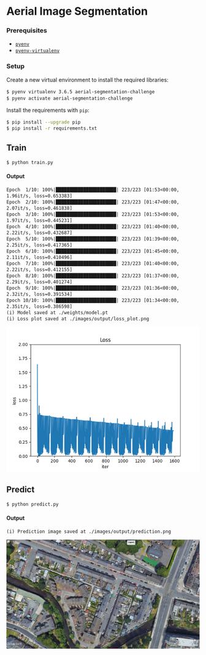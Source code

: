 # Aerial Image Segmentation

### Prerequisites

- [`pyenv`](https://github.com/pyenv/pyenv)
- [`pyenv-virtualenv`](https://github.com/pyenv/pyenv-virtualenv)

### Setup

Create a new virtual environment to install the required libraries:
```bash
$ pyenv virtualenv 3.6.5 aerial-segmentation-challenge
$ pyenv activate aerial-segmentation-challenge
```

Install the requirements with `pip`:
```bash
$ pip install --upgrade pip
$ pip install -r requirements.txt
```

## Train

```
$ python train.py
```

#### Output

```
Epoch  1/10: 100%|██████████████████████| 223/223 [01:53<00:00,  1.96it/s, loss=0.653383]
Epoch  2/10: 100%|██████████████████████| 223/223 [01:47<00:00,  2.07it/s, loss=0.461838]
Epoch  3/10: 100%|██████████████████████| 223/223 [01:53<00:00,  1.97it/s, loss=0.445231]
Epoch  4/10: 100%|██████████████████████| 223/223 [01:40<00:00,  2.22it/s, loss=0.432687]
Epoch  5/10: 100%|██████████████████████| 223/223 [01:39<00:00,  2.25it/s, loss=0.417365]
Epoch  6/10: 100%|██████████████████████| 223/223 [01:45<00:00,  2.11it/s, loss=0.410496]
Epoch  7/10: 100%|██████████████████████| 223/223 [01:40<00:00,  2.22it/s, loss=0.412155]
Epoch  8/10: 100%|██████████████████████| 223/223 [01:37<00:00,  2.29it/s, loss=0.401274]
Epoch  9/10: 100%|██████████████████████| 223/223 [01:36<00:00,  2.32it/s, loss=0.391534]
Epoch 10/10: 100%|██████████████████████| 223/223 [01:34<00:00,  2.35it/s, loss=0.386598]
(i) Model saved at ./weights/model.pt
(i) Loss plot saved at ./images/output/loss_plot.png
```

![Loss plot](./images/output/loss_plot.png "Loss plot")

## Predict

```
$ python predict.py
```

#### Output

```
(i) Prediction image saved at ./images/output/prediction.png
```

![Predicted image](./images/output/prediction.png "Predicted image")
